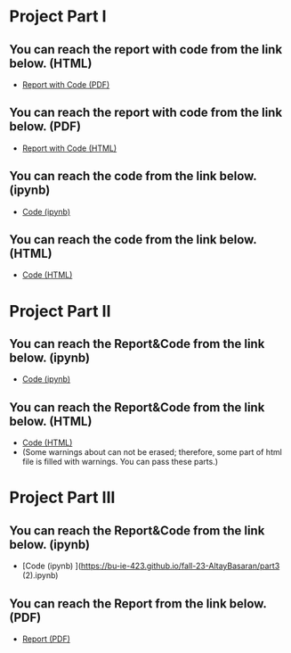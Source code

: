

# Project Part I
## You can reach the report with code from the link below. (HTML)
* [Report with Code (PDF) ](https://bu-ie-423.github.io/fall-23-AltayBasaran/Part1.html)

## You can reach the report with code from the link below. (PDF)
* [Report with Code (HTML) ](https://bu-ie-423.github.io/fall-23-AltayBasaran/Part1.html)
  
## You can reach the code from the link below. (ipynb)
* [Code (ipynb) ](https://bu-ie-423.github.io/fall-23-AltayBasaran/423_proje.ipynb)

## You can reach the code from the link below. (HTML)
* [Code (HTML) ](https://bu-ie-423.github.io/fall-23-AltayBasaran/423_proje.html)


# Project Part II
## You can reach the Report&Code from the link below. (ipynb)
* [Code (ipynb) ](https://bu-ie-423.github.io/fall-23-AltayBasaran/part2son.ipynb)

## You can reach the Report&Code from the link below. (HTML)
* [Code (HTML) ](https://bu-ie-423.github.io/fall-23-AltayBasaran/part2son.html)
* (Some warnings about can not be erased; therefore, some part of html file is filled with warnings. You can pass these parts.)

# Project Part III
## You can reach the Report&Code from the link below. (ipynb)
* [Code (ipynb) ](https://bu-ie-423.github.io/fall-23-AltayBasaran/part3 (2).ipynb)
  
## You can reach the Report from the link below. (PDF)
* [Report (PDF) ](https://bu-ie-423.github.io/fall-23-AltayBasaran/IE423Part3.pdf)


